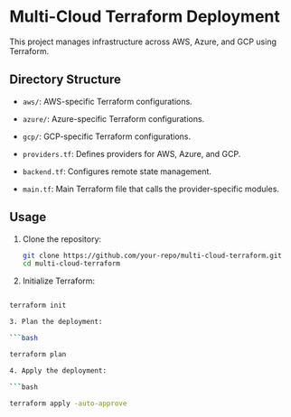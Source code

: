 <h1>Multi-Cloud Terraform Deployment</h1>

This project manages infrastructure across AWS, Azure, and GCP using Terraform.

<h2>Directory Structure</h2>

- `aws/`: AWS-specific Terraform configurations.

- `azure/`: Azure-specific Terraform configurations.

- `gcp/`: GCP-specific Terraform configurations.

- `providers.tf`: Defines providers for AWS, Azure, and GCP.

- `backend.tf`: Configures remote state management.

- `main.tf`: Main Terraform file that calls the provider-specific modules.


<h2>Usage</h2>

1. Clone the repository:
   ```bash
   git clone https://github.com/your-repo/multi-cloud-terraform.git
   cd multi-cloud-terraform

2. Initialize Terraform:
   
 ```bash

terraform init

3. Plan the deployment:

 ```bash

 terraform plan

4. Apply the deployment:

 ```bash

terraform apply -auto-approve
